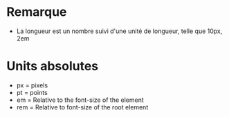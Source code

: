 # Remarque
- La longueur est un nombre suivi d'une unité de longueur, telle que 10px, 2em

# Units absolutes
- px = pixels
- pt = points
- em = Relative to the font-size of the element
- rem = Relative to font-size of the root element